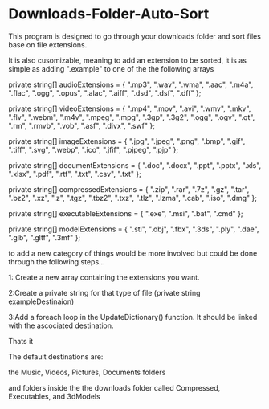 # Downloads-Folder-Auto-Sort
This program is designed to go through your downloads folder and sort files base on file extensions.


It is also cusomizable, meaning to add an extension to be sorted, it is as simple as adding ".example" to one of the the following arrays

private string[] audioExtensions = { ".mp3", ".wav", ".wma", ".aac", ".m4a", ".flac", ".ogg", ".opus", ".alac", ".aiff", ".dsd", ".dsf", ".dff" };


private string[] videoExtensions = { ".mp4", ".mov", ".avi", ".wmv", ".mkv", ".flv", ".webm", ".m4v", ".mpeg", ".mpg", ".3gp", ".3g2", ".ogg", ".ogv", ".qt", ".rm", ".rmvb", ".vob", ".asf", ".divx", ".swf" };


private string[] imageExtensions = { ".jpg", ".jpeg", ".png", ".bmp", ".gif", ".tiff", ".svg", ".webp", ".ico", ".jfif", ".pjpeg", ".pjp" };


private string[] documentExtensions = { ".doc", ".docx", ".ppt", ".pptx", ".xls", ".xlsx", ".pdf", ".rtf", ".txt", ".csv", ".txt" };


private string[] compressedExtensions = { ".zip", ".rar", ".7z", ".gz", ".tar", ".bz2", ".xz", ".z", ".tgz", ".tbz2", ".txz", ".tlz", ".lzma", ".cab", ".iso", ".dmg" };


private string[] executableExtensions = { ".exe", ".msi", ".bat", ".cmd" };


private string[] modelExtensions = { ".stl", ".obj", ".fbx", ".3ds", ".ply", ".dae", ".glb", ".gltf", ".3mf" };

to add a new category of things would be more involved but could be done through the following steps...


1: Create a new array containing the extensions you want.

2:Create a private string for that type of file (private string exampleDestinaion)

3:Add a foreach loop in the UpdateDictionary() function. It should be linked with the ascociated destination.

Thats it


The default destinations are:

the Music, Videos, Pictures, Documents folders

and folders inside the the downloads folder called Compressed, Executables, and 3dModels
